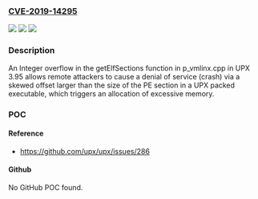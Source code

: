 ### [CVE-2019-14295](https://cve.mitre.org/cgi-bin/cvename.cgi?name=CVE-2019-14295)
![](https://img.shields.io/static/v1?label=Product&message=n%2Fa&color=blue)
![](https://img.shields.io/static/v1?label=Version&message=n%2Fa&color=blue)
![](https://img.shields.io/static/v1?label=Vulnerability&message=n%2Fa&color=brighgreen)

### Description

An Integer overflow in the getElfSections function in p_vmlinx.cpp in UPX 3.95 allows remote attackers to cause a denial of service (crash) via a skewed offset larger than the size of the PE section in a UPX packed executable, which triggers an allocation of excessive memory.

### POC

#### Reference
- https://github.com/upx/upx/issues/286

#### Github
No GitHub POC found.

